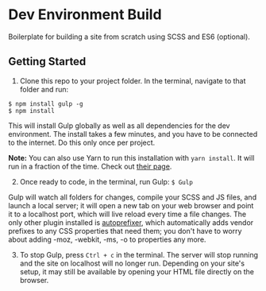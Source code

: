 # Dev Environment Build
Boilerplate for building a site from scratch using SCSS and ES6 (optional).

## Getting Started
1. Clone this repo to your project folder. In the terminal, navigate to that folder and run:
  ```
  $ npm install gulp -g
  $ npm install
  ```

  This will install Gulp globally as well as all dependencies for the dev environment. The install takes a few minutes, and you have to be connected to the internet. Do this only once per project.
  
  **Note:** You can also use Yarn to run this installation with `yarn install`. It will run in a fraction of the time. Check out [their page](https://code.facebook.com/posts/1840075619545360).

2. Once ready to code, in the terminal, run Gulp:
  `$ Gulp`

  Gulp will watch all folders for changes, compile your SCSS and JS files, and launch a local server; it will open a new tab on your web browser and point it to a localhost port, which will live reload every time a file changes. The only other plugin installed is [autoprefixer](https://www.npmjs.com/package/gulp-autoprefixer), which automatically adds vendor prefixes to any CSS properties that need them; you don't have to worry about adding -moz, -webkit, -ms, -o to properties any more.

3. To stop Gulp, press `Ctrl + c` in the terminal. The server will stop running and the site on localhost will no longer run. Depending on your site's setup, it may still be available by opening your HTML file directly on the browser.

